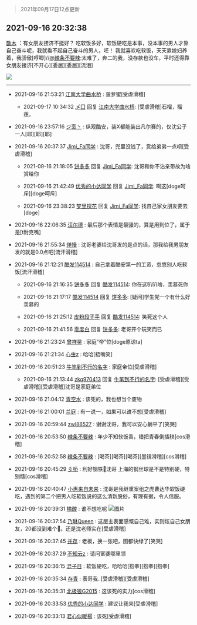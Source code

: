 > 2021年09月17日12点更新
<link rel="stylesheet" href="https://cdn.jsdelivr.net/gh/taotie6/sampleJSON@main/css/photo_show.css">
<meta name="referrer" content="no-referrer" />


 ## 2021-09-16 20:32:38 

 [㪚木](https://www.coolapk.com/feed/30034319?shareKey=ZTEwNTY2MGY5NGIyNjE0MzQyYjg~) ：有女朋友接济不挺好？
吃软饭多好，软饭硬吃是本事，没本事的男人才靠自己奋斗呢，我就看不起自己奋斗的男人，呸！
我就喜欢吃软饭，天天靠媳妇养着，我骄傲[哼唧]//<a class="feed-link-uname" href="/u/辣条不要辣">@辣条不要辣</a>:太难了，奔二的我，没存款也没车，平时还得靠女朋友接济[不开心][委屈][委屈][流泪] 

<div class="album">
<img class="img-item" src="https://image.coolapk.com/feed/2021/0916/20/1081091_f5480770_5557_63@1080x548.png" />
</div>

 ------- 

- 2021-09-16 21:53:21 [江南大学曲水桥](uid=2825228) : 菠萝蜜[受虐滑稽] 

    - 2021-09-17 10:34:32 [乄囗](uid=759206) 回复 [江南大学曲水桥](uid=2825228): [受虐滑稽]石榴，榴莲。 

- 2021-09-16 23:57:16 [ジ衮丶](uid=494451) : 纵观酷安，装X都能装出凡尔赛的，仅沈公子一人[耶][耶][耶] 

- 2021-09-16 20:37:37 [Jimi_Fa同学](uid=658442) : 沈哥，兜里没钱了，赏给弟弟一点呗[受虐滑稽] 

    - 2021-09-16 21:18:05 [饼多多](uid=3767934) 回复 [Jimi_Fa同学](uid=658442): 沈哥和你不沾亲带故为啥赏给你 

    - 2021-09-16 21:42:49 [优秀的小达同学](uid=3114536) 回复 [Jimi_Fa同学](uid=658442): 啊这[doge呵斥][doge呵斥] 

    - 2021-09-16 23:38:23 [梦里探花](uid=836750) 回复 [Jimi_Fa同学](uid=658442): 找自己家女朋友要去[doge] 

- 2021-09-16 22:06:35 [汪尔德](uid=1595236) : 最后那个表情是最骚的，算是用到位了，属于是[t耐克嘴] 

- 2021-09-16 21:55:34 [佯慢](uid=888105) : 沈哥老婆给沈哥发的是点的话，那我给我男朋友发的就是0.0点吧[流汗滑稽] 

- 2021-09-16 21:12:21 [酷发114514](uid=4321323) : 自己拿着酷安第一的工资，忽悠别人吃软饭[流汗滑稽] 

    - 2021-09-16 21:16:35 [饼多多](uid=3767934) 回复 [酷发114514](uid=4321323): 你在这叭叭啥，羡慕死你 

    - 2021-09-16 21:17:17 [酷发114514](uid=4321323) 回复 [饼多多](uid=3767934): [疑问]学生党一个有什么好羡慕的 

    - 2021-09-16 21:25:12 [皮粉段子手](uid=884077) 回复 [酷发114514](uid=4321323): 笑死这个人 

    - 2021-09-16 21:41:56 [零度白](uid=1751114) 回复 [饼多多](uid=3767934): 老哥开个玩笑而已 

- 2021-09-16 21:23:24 [曾祥昊](uid=6695078) : 家庭“帝”位[doge原谅ta] 

- 2021-09-16 21:21:34 [心虫z](uid=151532) : 哈哈[捂嘴笑] 

- 2021-09-16 20:51:23 [牛笔到不行的名字](uid=2374460) : 家庭帝位[受虐滑稽] 

    - 2021-09-16 21:13:44 [zkq970413](uid=1309703) 回复 [牛笔到不行的名字](uid=2374460): [受虐滑稽][受虐滑稽][受虐滑稽]沈哥是家庭弟位 

- 2021-09-16 21:04:12 [青空水](uid=2178733) : 该死的，我也想当个废物 

- 2021-09-16 21:00:01 [兰庭](uid=2362595) : 有一说一，如果可以谁不想[受虐滑稽] 

- 2021-09-16 20:59:44 [zwl88527](uid=452402) : 谢谢沈哥，我可以安心躺平了[笑哭] 

- 2021-09-16 20:53:50 [辣条不要辣](uid=4936065) : 年少不知软饭香，错把青春倒插秧[cos滑稽] 

- 2021-09-16 20:52:58 [辣条不要辣](uid=4936065) : [喝茶][喝茶][喝茶][墨镜滑稽][cos滑稽] 

- 2021-09-16 20:45:29 [彡桥](uid=3740933) : 利好钢铁🙏沈哥 上海的钢丝球是不是特别硬，特别糙[cos滑稽] 

- 2021-09-16 20:40:47 [小惠来自未来](uid=847097) : 沈哥是我继重案组之虎曹达华软饭硬吃，遇到的第二个把男人吃软饭说的这么清新脱俗，有理有据，令人信服。 

- 2021-09-16 20:39:31 [橘酸](uid=1703730) : 谁不想吃呢 ![图片](https://image.coolapk.com/feed/2021/0916/20/1703730_5970_9929@432x432.jpg)

- 2021-09-16 20:37:54 [乃琳Queen](uid=2370903) : 这层主表面感慨自己难，实则炫自己女朋友，20都没到难个🔨。还是沈老师实在[受虐滑稽] 

- 2021-09-16 20:37:45 [并存](uid=1248138) : 老板，换一张吧，图都快绿了[笑哭] 

- 2021-09-16 20:37:29 [不知云z](uid=5657858) : 请问富婆哪里领 

- 2021-09-16 20:36:15 [混子日](uid=1878276) : 软饭硬吃，哈哈哈[抱拳][抱拳][抱拳] 

- 2021-09-16 20:35:34 [存青](uid=1006954) : 表哥我..[受虐滑稽][受虐滑稽] 

- 2021-09-16 20:35:31 [北极狼G2015](uid=1022608) : 这该死的实力[cos滑稽] 

- 2021-09-16 20:33:53 [优秀的小达同学](uid=3114536) : 建议让我来[受虐滑稽] 

- 2021-09-16 20:33:13 [君心似暖楊](uid=3303409) : 该死[受虐滑稽] 

